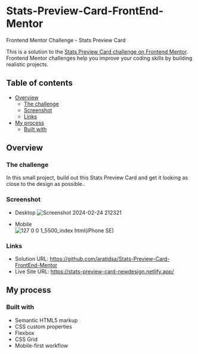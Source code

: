 # Stats-Preview-Card-FrontEnd-Mentor
Frontend Mentor Challenge - Stats Preview Card

This is a solution to the [Stats Preview Card challenge on Frontend Mentor](https://www.frontendmentor.io/challenges/stats-preview-card-component-8JqbgoU62). Frontend Mentor challenges help you improve your coding skills by building realistic projects.

## Table of contents

- [Overview](#overview)
  - [The challenge](#the-challenge)
  - [Screenshot](#screenshot)
  - [Links](#links)
- [My process](#my-process)
  - [Built with](#built-with)

## Overview

### The challenge
In this small project, build out this Stats Preview Card and get it looking as close to the design as possible.. 

### Screenshot
- Desktop
![Screenshot 2024-02-24 212321](https://github.com/aratidsa/Stats-Preview-Card-FrontEnd-Mentor/assets/128802362/248cd3a2-c5a6-47dd-823e-1150f29e458e)

  
- Mobile  
![127 0 0 1_5500_index html(iPhone SE)](https://github.com/aratidsa/Stats-Preview-Card-FrontEnd-Mentor/assets/128802362/6ab988c9-a6ee-49ab-9d92-01ff1fc0afa1)


### Links

- Solution URL: https://github.com/aratidsa/Stats-Preview-Card-FrontEnd-Mentor
- Live Site URL: https://stats-preview-card-newdesign.netlify.app/

## My process

### Built with

- Semantic HTML5 markup
- CSS custom properties
- Flexbox
- CSS Grid
- Mobile-first workflow
